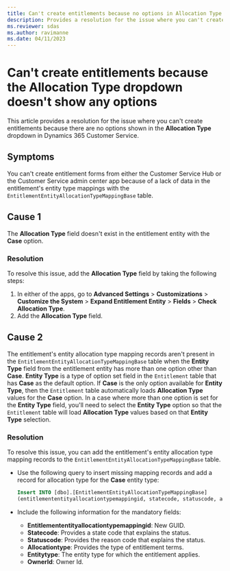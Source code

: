 ```yaml
---
title: Can't create entitlements because no options in Allocation Type dropdown
description: Provides a resolution for the issue where you can't create entitlements because the Allocation Type dropdown doesn't show any options in Dynamics 365 Customer Service.
ms.reviewer: sdas
ms.author: ravimanne
ms.date: 04/11/2023
---
```

# Can't create entitlements because the Allocation Type dropdown doesn't show any options

This article provides a resolution for the issue where you can't create entitlements because there are no options shown in the **Allocation Type** dropdown in Dynamics 365 Customer Service.

## Symptoms

You can't create entitlement forms from either the Customer Service Hub or the Customer Service admin center app because of a lack of data in the entitlement's entity type mappings with the `EntitlementEntityAllocationTypeMappingBase` table.

## Cause 1

The **Allocation Type** field doesn't exist in the entitlement entity with the **Case** option.

### Resolution

To resolve this issue, add the **Allocation Type** field by taking the following steps:

1. In either of the apps, go to **Advanced Settings** > **Customizations** > **Customize the System** > **Expand Entitlement Entity** > **Fields** > **Check Allocation Type**.
1. Add the **Allocation Type** field.

## Cause 2

The entitlement's entity allocation type mapping records aren't present in the `EntitlementEntityAllocationTypeMappingBase` table when the **Entity Type** field from the entitlement entity has more than one option other than **Case**. **Entity Type** is a type of option set field in the `Entitlement` table that has **Case** as the default option. If **Case** is the only option available for **Entity Type**, then the `Entitlement` table automatically loads **Allocation Type** values for the **Case** option. In a case where more than one option is set for the **Entity Type** field, you'll need to select the **Entity Type** option so that the `Entitlement` table will load **Allocation Type** values based on that **Entity Type** selection.

### Resolution

To resolve this issue, you can add the entitlement's entity allocation type mapping records to the `EntitlementEntityAllocationTypeMappingBase` table.

- Use the following query to insert missing mapping records and add a record for allocation type for the **Case** entity type:
  
  ```sql
  Insert INTO [dbo].[EntitlementEntityAllocationTypeMappingBase]
  (entitlemententityallocationtypemappingid, statecode, statuscode, allocationtype, entitytype, OwnerId) Values('0C537E5C-13E8-410B-A65C-783A113D49FC', 0, 1, 0, 0, 'F5C0B9AD-E076-ED11-81B3-6045BDE41C7D')
  ```

- Include the following information for the mandatory fields:

  - **Entitlemententityallocationtypemappingid**: New GUID.
  - **Statecode**: Provides a state code that explains the status.
  - **Statuscode**: Provides the reason code that explains the status.
  - **Allocationtype**: Provides the type of entitlement terms.
  - **Entitytype**: The entity type for which the entitlement applies.
  - **OwnerId**: Owner Id.
